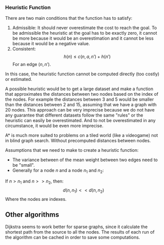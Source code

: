 ### Heuristic Function

There are two main conditions that the function has to satisfy:
1. Admissible: It should never overestimate the cost to reach the goal. To be admissible the heuristic at the goal has to be exactly zero, it cannot be more because it would be an overestimation and it cannot be less because it would be a negative value.
2. Consistent:
$$
h(n) \leq c(n, a, n') + h(n')
$$
For an edge $(n, n')$.

In this case, the heuristic function cannot be computed directly (too costly) or estimated.

A possible heuristic would be to get a large dataset and make a function that approximates the distances between two nodes based on the index of the nodes. For example the distances between 3 and 5 would be smaller than the distances between 2 and 15, assuming that we have a graph with 20 nodes. This approach can be very imprecise because we do not have any guarantee that different datasets follow the same "rules" or the heuristic can easily be overestimated. And to not be overestimated in any circumstance, it would be even more imprecise.

A* is much more suited to problems on a tiled world (like a videogame) not in blind graph search. Without precomputed distances between nodes.

Assumptions that we need to make to create a heuristic function:
- The variance between of the mean weight between two edges need to be "small".
- Generally for a node $n$ and a node $n_1$ and $n_2$:

If $n > n_1$ and $n >> n_2$, then:
$$
d(n, n_1) << d(n, n_2)
$$
Where the nodes are indexes.

## Other algorithms

Dijkstra seems to work better for sparse graphs, since it calculate the shortest path from the source to all the nodes. The results of each run of the algorithm can be cached in order to save some computations.
